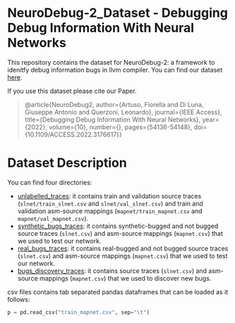 # NeuroDebug-2_Dataset - Debugging Debug Information With Neural Networks
This repository contains the dataset for NeuroDebug-2: a framework to idenitfy debug information bugs in llvm compiler. You can find our dataset [here](https://drive.google.com/drive/folders/1lEu7vHqIlgBpOe3WKC1a2cH769CQBudo?usp=sharing).

If you use this dataset please cite our Paper.

> @article{NeuroDebug2,
  author={Artuso, Fiorella and Di Luna, Giuseppe Antonio and Querzoni, Leonardo},
  journal={IEEE Access}, 
  title={Debugging Debug Information With Neural Networks}, 
  year={2022},
  volume={10},
  number={},
  pages={54136-54148},
  doi={10.1109/ACCESS.2022.3176617}}

# Dataset Description
You can find four directories:
- [unlabelled_traces](https://drive.google.com/drive/folders/1Rrsq7dscfJflIXzMoOilJrqXH4ztPBIO?usp=sharing): it contains train and validation source traces (`slnet/train_slnet.csv` and `slnet/val_slnet.csv`) and train and validation asm-source mappings (`mapnet/train_mapnet.csv` and `mapnet/val_mapnet.csv`).
-  [synthetic_bugs_traces](https://drive.google.com/drive/folders/1ESYhab5W0ujqJLuQFe_QW63Oqe9dgKMJ?usp=sharing): it contains synthetic-bugged and not bugged source traces (`slnet.csv`) and asm-source mappings (`mapnet.csv`) that we used to test our network.
- [real_bugs_traces](https://drive.google.com/drive/folders/1FAY_uiNi3j3MXxzb1goTdXLnpJLPgv1Y?usp=sharing): it contains real-bugged and not bugged source traces (`slnet.csv`) and asm-source mappings (`mapnet.csv`) that we used to test our network.
- [bugs_discovery_traces](https://drive.google.com/drive/folders/1VxNkEnFvHgSKpEJ-aOIKQApQB-FYj4m4?usp=sharing): it contains  source traces (`slnet.csv`) and asm-source mappings (`mapnet.csv`) that we used to discover new bugs.

csv files contains tab separated pandas dataframes that can be loaded as it follows:
``` python
p = pd.read_csv("train_mapnet.csv", sep="\t")
```
